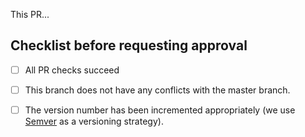 This PR...

## Checklist before requesting approval

- [ ] All PR checks succeed
- [ ] This branch does not have any conflicts with the master branch.
- [ ] The version number has been incremented appropriately (we use [Semver](https://semver.org/) as a versioning strategy).

